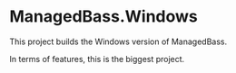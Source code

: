 # ManagedBass.Windows

This project builds the Windows version of ManagedBass.

In terms of features, this is the biggest project.